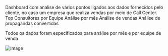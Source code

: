 Dashboard com analise de vários pontos ligados aos dados fornecidos pelo cliente, no caso um empresa que realiza vendas por meio de Call Center.
Top Consultores por Equipe
Análise por mês
Análise de vendas
Análise de propagandas convertidas

Todos os dados foram especificados para análise por mês e por equipe de venda


![image](https://github.com/RenanBaffi/Dashboard-Vendas-CallCenter/assets/125895715/a76ea6f4-0a30-4a46-b6fe-29e963ffe978)
